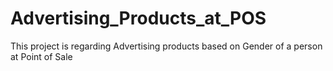 # Advertising_Products_at_POS
This project is regarding Advertising products based on Gender of a person at Point of Sale 
